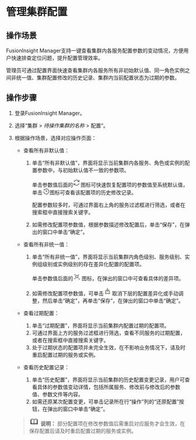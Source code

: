 # 管理集群配置<a name="admin_guide_000016"></a>

## 操作场景<a name="zh-cn_topic_0263899281_section121650365211"></a>

FusionInsight Manager支持一键查看集群内各服务配置参数的变动情况，方便用户快速排查定位问题，提升配置管理效率。

管理员可通过配置界面快速查看集群内各服务所有非初始默认值、同一角色实例之间非统一值、集群配置修改的历史记录、集群内当前配置状态为过期的参数。

## 操作步骤<a name="zh-cn_topic_0263899281_section1779312447219"></a>

1.  登录FusionInsight Manager。
2.  选择“集群  \>  _待操作集群的名称_  \> 配置“。
3.  根据操作场景，选择对应操作页面：

    -   查看所有非默认值：
        1.  单击“所有非默认值”，界面将显示当前集群内各服务、角色或实例的配置参数中，与初始默认值不一致的参数项。

            单击参数值后面的![](figures/zh-cn_image_0263899617.png)图标可快速恢复配置项的参数值至系统默认值，单击![](figures/zh-cn_image_0279536633.png)图标可查看该配置项的历史修改记录。

            配置参数较多时，可通过界面右上角的服务过滤框进行筛选，或者在搜索框中直接搜索关键字。

        2.  如需修改配置项参数值，根据参数描述修改配置后，单击“保存”，在弹出的窗口中单击“确定”。

    -   查看所有非统一值：
        1.  单击“所有非统一值”，界面将显示当前集群内角色级别、服务级别、实例组级别或实例级别的存在差异化配置的配置项。

            单击参数值后面的![](figures/zh-cn_image_0263899556.png)图标，在弹出的窗口中可查看具体的差异项。

        2.  如需修改配置项参数值，可单击![](figures/zh-cn_image_0263899589.png)取消下层的配置差异化或手动调整，然后单击“确定”，再单击“保存”，在弹出的窗口中单击“确定”。

    -   查看过期配置：
        1.  单击“过期配置”，界面将显示当前集群内配置过期的配置项。
        2.  可通过界面上方的服务过滤框进行筛选，查看不同服务的过期配置，或者在搜索框中直接搜索关键字。
        3.  处于过期状态的配置项并未完全生效，在不影响业务情况下，请及时重启配置过期的服务或实例。

    -   查看历史配置记录：
        1.  单击“历史配置”，界面将显示当前集群的历史配置变更记录，用户可查看具体的参数值变动详情，包括所属服务、修改前与修改后的参数值、参数文件等内容。
        2.  如需还原某次配置变更，可单击记录所在行“操作”列的“还原配置”按钮，在弹出的窗口中单击“确定”。

    >![](public_sys-resources/icon-note.gif) **说明：** 
    >部分配置项在修改参数值后需重启对应服务才会生效，在保存配置后请及时重启配置过期的服务或实例。


